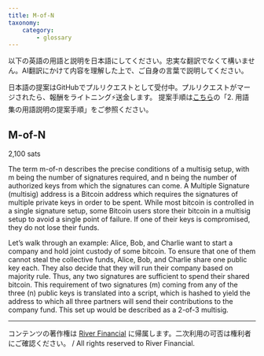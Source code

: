 ```yaml
---
title: M-of-N
taxonomy:
    category:
        - glossary
---
```


以下の英語の用語と説明を日本語にしてください。忠実な翻訳でなくて構いません。AI翻訳にかけて内容を理解した上で、ご自身の言葉で説明してください。

日本語の提案はGitHubでプルリクエストとして受付中。プルリクエストがマージされたら、報酬をライトニング⚡️送金します。
提案手順は[こちら](https://github.com/lostinbitcoin/categories/wiki)の「2. 用語集の用語説明の提案手順」をご参照ください。

## M-of-N
2,100 sats

The term m-of-n describes the precise conditions of a multisig setup, with m being the number of signatures required, and n being the number of authorized keys from which the signatures can come. A Multiple Signature (multisig) address is a Bitcoin address which requires the signatures of multiple private keys in order to be spent. While most bitcoin is controlled in a single signature setup, some Bitcoin users store their bitcoin in a multisig setup to avoid a single point of failure. If one of their keys is compromised, they do not lose their funds.

Let’s walk through an example: Alice, Bob, and Charlie want to start a company and hold joint custody of some bitcoin. To ensure that one of them cannot steal the collective funds, Alice, Bob, and Charlie share one public key each. They also decide that they will run their company based on majority rule. Thus, any two signatures are sufficient to spend their shared bitcoin. This requirement of two signatures (m) coming from any of the three (n) public keys is translated into a script, which is hashed to yield the address to which all three partners will send their contributions to the company fund. This set up would be described as a 2-of-3 multisig.


---
コンテンツの著作権は [River Financial](https://river.com/) に帰属します。二次利用の可否は権利者にご確認ください。 / All rights reserved to River Financial.
